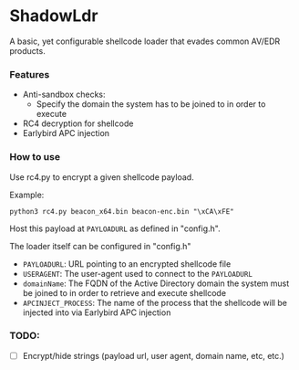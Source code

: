 # ShadowLdr
A basic, yet configurable shellcode loader that evades common AV/EDR products.

### Features
- Anti-sandbox checks:
    - Specify the domain the system has to be joined to in order to execute
- RC4 decryption for shellcode
- Earlybird APC injection

### How to use
Use rc4.py to encrypt a given shellcode payload.

Example:
```
python3 rc4.py beacon_x64.bin beacon-enc.bin "\xCA\xFE"
```

Host this payload at `PAYLOADURL` as defined in "config.h".

The loader itself can be configured in "config.h"

- `PAYLOADURL`: URL pointing to an encrypted shellcode file
- `USERAGENT`: The user-agent used to connect to the `PAYLOADURL`
- `domainName`: The FQDN of the Active Directory domain the system must be joined to in order to retrieve and execute shellcode
- `APCINJECT_PROCESS`: The name of the process that the shellcode will be injected into via Earlybird APC injection

### TODO:
- [ ] Encrypt/hide strings (payload url, user agent, domain name, etc, etc.)